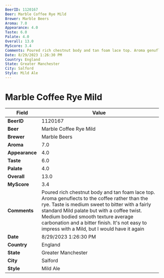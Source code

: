 ```yaml
---
BeerID: 1120167
Beer: Marble Coffee Rye Mild
Brewer: Marble Beers
Aroma: 7.0
Appearance: 4.0
Taste: 6.0
Palate: 4.0
Overall: 13.0
MyScore: 3.4
Comments: Poured rich chestnut body and tan foam lace top. Aroma genuflects to the coffee rather than the rye. Taste is medium sweet to bitter with a fairly standard Mild palate but with a coffee twist. Medium bodied smooth texture average carbonation and a bitter finish. It's not easy to impress with a Mild, but I would have it again
Date: 8/29/2023 1:26:30 PM
Country: England
State: Greater Manchester
City: Salford
Style: Mild Ale
---
```


# Marble Coffee Rye Mild

| Field         | Value |
|---------------|-------|
| **BeerID** | 1120167 |
| **Beer** | Marble Coffee Rye Mild |
| **Brewer** | Marble Beers |
| **Aroma** | 7.0 |
| **Appearance** | 4.0 |
| **Taste** | 6.0 |
| **Palate** | 4.0 |
| **Overall** | 13.0 |
| **MyScore** | 3.4 |
| **Comments** | Poured rich chestnut body and tan foam lace top. Aroma genuflects to the coffee rather than the rye. Taste is medium sweet to bitter with a fairly standard Mild palate but with a coffee twist. Medium bodied smooth texture average carbonation and a bitter finish. It's not easy to impress with a Mild, but I would have it again  |
| **Date** | 8/29/2023 1:26:30 PM |
| **Country** | England |
| **State** | Greater Manchester |
| **City** | Salford |
| **Style** | Mild Ale |
